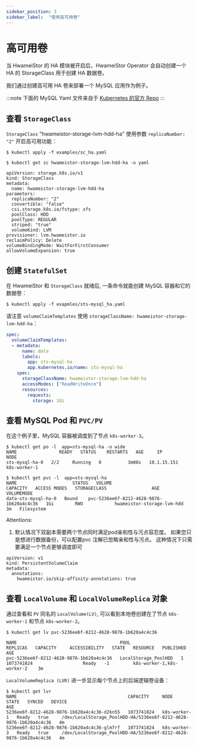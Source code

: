 ```yaml
---
sidebar_position: 3
sidebar_label:  "使用高可用卷"
---
```


# 高可用卷

当 HwameiStor 的 HA 模块被开启后，HwameiStor Operator 会自动创建一个 HA 的 StorageClass 用于创建 HA 数据卷。

我们通过创建高可用 HA 卷来部署一个 MySQL 应用作为例子。

:::note
下面的 MySQL Yaml 文件来自于 [Kubernetes 的官方 Repo](https://github.com/kubernetes/website/blob/main/content/en/examples/application/mysql/mysql-statefulset.yaml)
:::

## 查看 `StorageClass`

`StorageClass` "hwameistor-storage-lvm-hdd-ha" 使用参数 `replicaNumber: "2"` 开启高可用功能：

```console
$ kubectl apply -f examples/sc_ha.yaml

$ kubectl get sc hwameistor-storage-lvm-hdd-ha -o yaml

apiVersion: storage.k8s.io/v1
kind: StorageClass
metadata:
  name: hwameistor-storage-lvm-hdd-ha
parameters:
  replicaNumber: "2"
  convertible: "false"
  csi.storage.k8s.io/fstype: xfs
  poolClass: HDD
  poolType: REGULAR
  striped: "true"
  volumeKind: LVM
provisioner: lvm.hwameistor.io
reclaimPolicy: Delete
volumeBindingMode: WaitForFirstConsumer
allowVolumeExpansion: true
```

## 创建 `StatefulSet`

在 HwameiStor 和 `StorageClass` 就绪后, 一条命令就能创建 MySQL 容器和它的数据卷：

```Console
$ kubectl apply -f exapmles/sts-mysql_ha.yaml
```

请注意 `volumeClaimTemplates` 使用 `storageClassName: hwameistor-storage-lvm-hdd-ha`：

```yaml
spec:
  volumeClaimTemplates:
  - metadata:
      name: data
      labels:
        app: sts-mysql-ha
        app.kubernetes.io/name: sts-mysql-ha
    spec:
      storageClassName: hwameistor-storage-lvm-hdd-ha
      accessModes: ["ReadWriteOnce"]
      resources:
        requests:
          storage: 1Gi
```

## 查看 MySQL Pod 和 `PVC/PV`

在这个例子里，MySQL 容器被调度到了节点 `k8s-worker-3`。

```console
$ kubectl get po -l  app=sts-mysql-ha -o wide
NAME                READY   STATUS    RESTARTS   AGE     IP            NODE        
sts-mysql-ha-0   2/2     Running   0          3m08s   10.1.15.151   k8s-worker-1

$ kubectl get pvc -l  app=sts-mysql-ha
NAME                     STATUS   VOLUME                                     CAPACITY   ACCESS MODES   STORAGECLASS                 AGE   VOLUMEMODE
data-sts-mysql-ha-0   Bound    pvc-5236ee6f-8212-4628-9876-1b620a4c4c36   1Gi        RWO            hwameistor-storage-lvm-hdd    3m   Filesystem
```


Attentions:

1) 默认情况下双副本需要两个节点同时满足pod亲和性与污点容忍度。
   如果您只是想进行数据备份，可以配置pvc 注解已忽略亲和性与污点。
   这种情况下只需要满足一个节点更够调度即可

```console
apiVersion: v1
kind: PersistentVolumeClaim
metadata:
  annotations:
    hwameistor.io/skip-affinity-annotations: true
```

## 查看 `LocalVolume` 和 `LocalVolumeReplica` 对象

通过查看和 `PV` 同名的 `LocalVolume(LV)`, 可以看到本地卷创建在了节点 `k8s-worker-1` 和节点 `k8s-worker-2`。

```console
$ kubectl get lv pvc-5236ee6f-8212-4628-9876-1b620a4c4c36

NAME                                       POOL                   REPLICAS   CAPACITY     ACCESSIBILITY   STATE   RESOURCE   PUBLISHED                    AGE
pvc-5236ee6f-8212-4628-9876-1b620a4c4c36   LocalStorage_PoolHDD   1          1073741824                   Ready   -1         k8s-worker-1,k8s-worker-2    3m
```

`LocalVolumeReplica (LVR)` 进一步显示每个节点上的后端逻辑卷设备：

```console
$ kubectl get lvr
NAME                                          CAPACITY     NODE           STATE   SYNCED   DEVICE                                                              AGE
5236ee6f-8212-4628-9876-1b620a4c4c36-d2kn55   1073741824   k8s-worker-1   Ready   true     /dev/LocalStorage_PoolHDD-HA/5236ee6f-8212-4628-9876-1b620a4c4c36   4m
5236ee6f-8212-4628-9876-1b620a4c4c36-glm7rf   1073741824   k8s-worker-3   Ready   true     /dev/LocalStorage_PoolHDD-HA/5236ee6f-8212-4628-9876-1b620a4c4c36   4m
```
